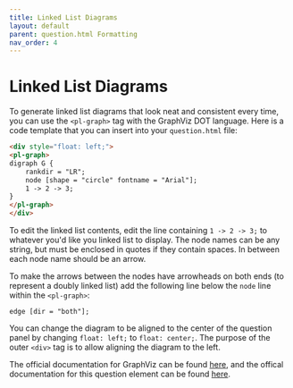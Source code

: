 ```yaml
---
title: Linked List Diagrams
layout: default
parent: question.html Formatting
nav_order: 4
---
```


# Linked List Diagrams

To generate linked list diagrams that look neat and consistent every time, you can use the `<pl-graph>` tag with the GraphViz DOT language. Here is a code template that you can insert into your `question.html` file:  

```html
<div style="float: left;">
<pl-graph>
digraph G {
    rankdir = "LR";
    node [shape = "circle" fontname = "Arial"];
    1 -> 2 -> 3;
}
</pl-graph>
</div>
```

To edit the linked list contents, edit the line containing `1 -> 2 -> 3;` to whatever you'd like you linked list to display. The node names can be any string, but must be enclosed in quotes if they contain spaces. In between each node name should be an arrow.

To make the arrows between the nodes have arrowheads on both ends (to represent a doubly linked list) add the following line below the `node` line within the `<pl-graph>`:

```
edge [dir = "both"];
```

You can change the diagram to be aligned to the center of the question panel by changing `float: left;` to `float: center;`. The purpose of the outer `<div>` tag is to allow aligning the diagram to the left.

The official documentation for GraphViz can be found [here](https://graphviz.org/documentation/), and the offical documentation for this question element can be found [here](https://prairielearn.readthedocs.io/en/latest/elements/#pl-graph-element).